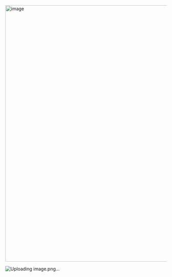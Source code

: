 <img width="1910" height="798" alt="image" src="https://github.com/user-attachments/assets/493df99d-218c-43ae-872e-f20243a0ba2c" />




![Uploading image.png…]()
